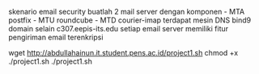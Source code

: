skenario
email security 
buatlah 2 mail server dengan komponen
    - MTA postfix
    - MTU roundcube
    - MTD courier-imap
terdapat mesin DNS bind9 domain selain c307.eepis-its.edu
setiap email server memiliki fitur pengiriman email terenkripsi

wget http://abdullahainun.it.student.pens.ac.id/project1.sh
chmod +x ./project1.sh
./project1.sh


